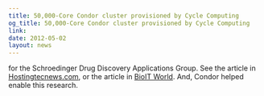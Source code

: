 ```yaml
---
title: 50,000-Core Condor cluster provisioned by Cycle Computing
og_title: 50,000-Core Condor cluster provisioned by Cycle Computing
link: 
date: 2012-05-02
layout: news
---
```


for the Schroedinger Drug Discovery Applications Group. See  the article in <a href="http://www.hostingtecnews.com/cycle-computing-provisioned-50000-core-cluster-schrodinger-molecular-research">Hostingtecnews.com</a>, or the article in <a href="http://www.bio-itworld.com/2012/04/19/going-up-cycle-launches-50000-core-utility-supercomputer-in-cloud.html">BioIT World</a>. And, Condor helped enable this research. 
